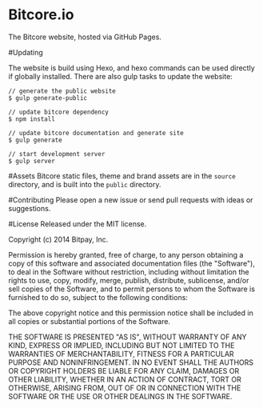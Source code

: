 Bitcore.io
=======

The Bitcore website, hosted via GitHub Pages. 

#Updating

The website is build using Hexo, and hexo commands can be used directly if globally installed. There are also gulp tasks to update the website:

```
// generate the public website
$ gulp generate-public

// update bitcore dependency
$ npm install

// update bitcore documentation and generate site
$ gulp generate

// start development server
$ gulp server

```

#Assets
Bitcore static files, theme and brand assets are in the `source` directory, and is built into the `public` directory.

#Contributing
Please open a new issue or send pull requests with ideas or suggestions.

#License
Released under the MIT license.

Copyright (c) 2014 Bitpay, Inc.

Permission is hereby granted, free of charge, to any person obtaining a copy
of this software and associated documentation files (the "Software"), to deal
in the Software without restriction, including without limitation the rights
to use, copy, modify, merge, publish, distribute, sublicense, and/or sell
copies of the Software, and to permit persons to whom the Software is
furnished to do so, subject to the following conditions:

The above copyright notice and this permission notice shall be included in
all copies or substantial portions of the Software.

THE SOFTWARE IS PRESENTED "AS IS", WITHOUT WARRANTY OF ANY KIND, EXPRESS OR
IMPLIED, INCLUDING BUT NOT LIMITED TO THE WARRANTIES OF MERCHANTABILITY,
FITNESS FOR A PARTICULAR PURPOSE AND NONINFRINGEMENT. IN NO EVENT SHALL THE
AUTHORS OR COPYRIGHT HOLDERS BE LIABLE FOR ANY CLAIM, DAMAGES OR OTHER
LIABILITY, WHETHER IN AN ACTION OF CONTRACT, TORT OR OTHERWISE, ARISING FROM,
OUT OF OR IN CONNECTION WITH THE SOFTWARE OR THE USE OR OTHER DEALINGS IN
THE SOFTWARE.
